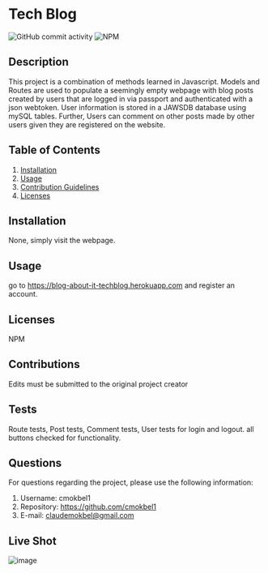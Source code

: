 
  # Tech Blog
 ![GitHub commit activity](https://img.shields.io/github/commit-activity/m/cmokbel1/Tech-Blog)
  ![NPM](https://img.shields.io/npm/l/full)


  ## Description 
  This project is a combination of methods learned in Javascript. Models and Routes are used to populate a seemingly empty webpage with blog posts created by users that are logged in via passport and authenticated with a json webtoken. User information is stored in a JAWSDB database using mySQL tables. Further, Users can comment on other posts made by other users given they are registered on the website.

  ## Table of Contents
  1. [Installation](#Installation)
  2. [Usage](#Usage)
  3. [Contribution Guidelines](#Contributions)
  4. [Licenses](#Licenses)
      
  ## Installation
  None, simply visit the webpage.

  ## Usage
  go to https://blog-about-it-techblog.herokuapp.com and register an account.

  ## Licenses
  NPM

  ## Contributions
  Edits must be submitted to the original project creator

  ## Tests
  Route tests, Post tests, Comment tests, User tests for login and logout. all buttons checked for functionality. 

  ## Questions
   For questions regarding the project, please use the following information:
  1. Username: cmokbel1
  2. Repository: https://github.com/cmokbel1
  3. E-mail: claudemokbel@gmail.com
  ## Live Shot
  ![image](https://user-images.githubusercontent.com/68614831/148887068-55298475-35ae-4b6f-99a1-a203bdd31ab1.png)
